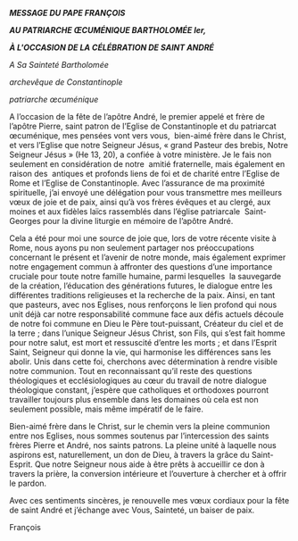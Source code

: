 ***MESSAGE DU PAPE FRANÇOIS***

***AU PATRIARCHE ŒCUMÉNIQUE BARTHOLOMÉE Ier,***

***À L'OCCASION DE LA CÉLÉBRATION DE SAINT ANDRÉ***

*A Sa Sainteté Bartholomée*

*archevêque de Constantinople*

*patriarche œcuménique*

A l’occasion de la fête de l’apôtre André, le premier appelé et frère de l’apôtre Pierre, saint patron de l’Eglise de Constantinople et du patriarcat œcuménique, mes pensées vont vers vous,  bien-aimé frère dans le Christ, et vers l’Eglise que notre Seigneur Jésus, « grand Pasteur des brebis, Notre Seigneur Jésus » (He 13, 20), a confiée à votre ministère. Je le fais non seulement en considération de notre  amitié fraternelle, mais également en raison des  antiques et profonds liens de foi et de charité entre l’Eglise de Rome et l’Eglise de Constantinople. Avec l’assurance de ma proximité spirituelle, j’ai envoyé une délégation pour vous transmettre mes meilleurs vœux de joie et de paix, ainsi qu’à vos frères évêques et au clergé, aux moines et aux fidèles laïcs rassemblés dans l’église patriarcale  Saint-Georges pour la divine liturgie en mémoire de l’apôtre André.

Cela a été pour moi une source de joie que, lors de votre récente visite à Rome, nous ayons pu non seulement partager nos préoccupations concernant le présent et l’avenir de notre monde, mais également exprimer notre engagement commun à affronter des questions d’une importance cruciale pour toute notre famille humaine, parmi lesquelles  la sauvegarde de la création, l’éducation des générations futures, le dialogue entre les différentes traditions religieuses et la recherche de la paix. Ainsi, en tant que pasteurs, avec nos Eglises, nous renforçons le lien profond qui nous unit déjà car notre responsabilité commune face aux défis actuels découle de notre foi commune en Dieu le Père tout-puissant, Créateur du ciel et de la terre ; dans l’unique Seigneur Jésus Christ, son Fils, qui s’est fait homme pour notre salut, est mort et ressuscité d’entre les morts ; et dans l’Esprit Saint, Seigneur qui donne la vie, qui harmonise les différences sans les abolir. Unis dans cette foi, cherchons avec détermination à rendre visible notre communion. Tout en reconnaissant qu’il reste des questions théologiques et ecclésiologiques au cœur du travail de notre dialogue théologique constant, j’espère que catholiques et orthodoxes pourront travailler toujours plus ensemble dans les domaines où cela est non seulement possible, mais même impératif de le faire.

Bien-aimé frère dans le Christ, sur le chemin vers la pleine communion entre nos Eglises, nous sommes soutenus par l’intercession des saints frères Pierre et André, nos saints patrons. La pleine unité à laquelle nous aspirons est, naturellement, un don de Dieu, à travers la grâce du Saint-Esprit. Que notre Seigneur nous aide à être prêts à accueillir ce don à travers la prière, la conversion intérieure et l’ouverture à chercher et à offrir le pardon.

Avec ces sentiments sincères, je renouvelle mes vœux cordiaux pour la fête de saint André et j’échange avec Vous, Sainteté, un baiser de paix.

François